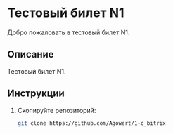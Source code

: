# Тестовый билет N1

Добро пожаловать в тестовый билет N1.

## Описание

Тестовый билет N1.

## Инструкции

1. Скопируйте репозиторий:

   ```bash
   git clone https://github.com/Agowert/1-c_bitrix
